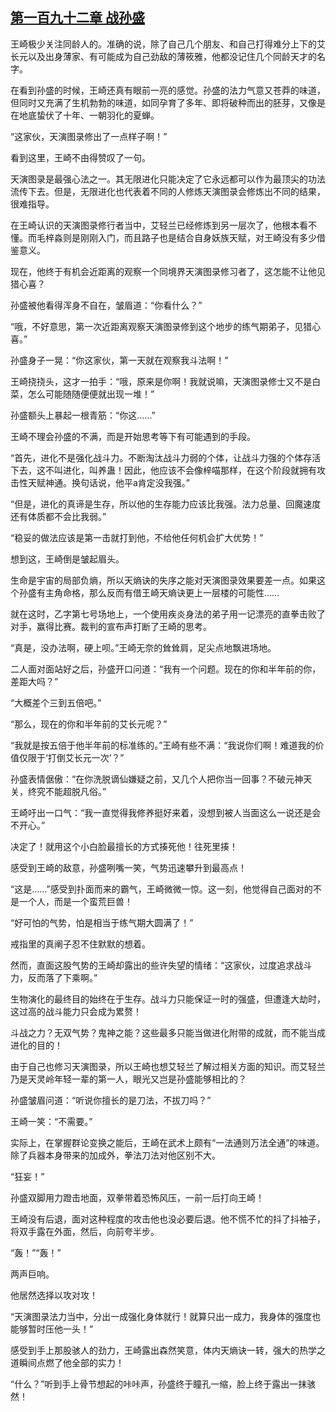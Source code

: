 ## [第一百九十二章 战孙盛](https://www.xxbiquge.com/11_11207/8757806.html)


  王崎极少关注同龄人的。准确的说，除了自己几个朋友、和自己打得难分上下的艾长元以及出身薄家、有可能成为自己劲敌的薄筱雅，他都没记住几个同龄天才的名字。

  在看到孙盛的时候，王崎还真有眼前一亮的感觉。孙盛的法力气意又苍莽的味道，但同时又充满了生机勃勃的味道，如同孕育了多年、即将破种而出的胚芽，又像是在地底蛰伏了十年、一朝羽化的夏蝉。

  “这家伙，天演图录修出了一点样子啊！”

  看到这里，王崎不由得赞叹了一句。

  天演图录是最强心法之一。其无限进化只能决定了它永远都可以作为最顶尖的功法流传下去。但是，无限进化也代表着不同的人修炼天演图录会修炼出不同的结果，很难指导。

  在王崎认识的天演图录修行者当中，艾轻兰已经修炼到另一层次了，他根本看不懂。而毛梓淼则是刚刚入门，而且路子也是结合自身妖族天赋，对王崎没有多少借鉴意义。

  现在，他终于有机会近距离的观察一个同境界天演图录修习者了，这怎能不让他见猎心喜？

  孙盛被他看得浑身不自在，皱眉道：“你看什么？”

  “哦，不好意思，第一次近距离观察天演图录修到这个地步的练气期弟子，见猎心喜。”

  孙盛身子一晃：“你这家伙，第一天就在观察我斗法啊！”

  王崎挠挠头，这才一拍手：“哦，原来是你啊！我就说嘛，天演图录修士又不是白菜，怎么可能随随便便就出现一堆！”

  孙盛额头上暴起一根青筋：“你这……”

  王崎不理会孙盛的不满，而是开始思考等下有可能遇到的手段。

  “首先，进化不是强化战斗力。不断淘汰战斗力弱的个体，让战斗力强的个体存活下去，这不叫进化，叫养蛊！因此，他应该不会像梓喵那样，在这个阶段就拥有攻击性天赋神通。换句话说，他平a肯定没我强。”

  “但是，进化的真谛是生存，所以他的生存能力应该比我强。法力总量、回魔速度还有体质都不会比我弱。”

  “稳妥的做法应该是第一击就打到他，不给他任何机会扩大优势！”

  想到这，王崎倒是皱起眉头。

  生命是宇宙的局部负熵，所以天熵诀的失序之能对天演图录效果要差一点。如果这个孙盛有主角命格，那么反而有借王崎天熵诀更上一层楼的可能性……

  就在这时，乙字第七号场地上，一个使用疾炎身法的弟子用一记漂亮的直拳击败了对手，赢得比赛。裁判的宣布声打断了王崎的思考。

  “真是，没办法啊，硬上呗。”王崎无奈的耸耸肩，足尖点地飘进场地。

  二人面对面站好之后，孙盛开口问道：“我有一个问题。现在的你和半年前的你，差距大吗？”

  “大概差个三到五倍吧。”

  “那么，现在的你和半年前的艾长元呢？”

  “我就是按五倍于他半年前的标准练的。”王崎有些不满：“我说你们啊！难道我的价值仅限于‘打倒艾长元一次’？”

  孙盛表情倨傲：“在你洗脱谪仙嫌疑之前，又几个人把你当一回事？不破元神天关，终究不能超脱凡俗。”

  王崎吁出一口气：“我一直觉得我修养挺好来着，没想到被人当面这么一说还是会不开心。”

  决定了！就用这个小白脸最擅长的方式揍死他！往死里揍！

  感受到王崎的敌意，孙盛咧嘴一笑，气势迅速攀升到最高点！

  “这是……”感受到扑面而来的霸气，王崎微微一惊。这一刻，他觉得自己面对的不是一个人，而是一个蛮荒巨兽！

  “好可怕的气势，怕是相当于练气期大圆满了！”

  戒指里的真阐子忍不住默默的想着。

  然而，直面这股气势的王崎却露出的些许失望的情绪：“这家伙，过度追求战斗力，反而落了下乘啊。”

  生物演化的最终目的始终在于生存。战斗力只能保证一时的强盛，但遭逢大劫时，这过高的战斗能力只会成为累赘！

  斗战之力？无双气势？鬼神之能？这些最多只能当做进化附带的成就，而不能当成进化的目的！

  由于自己也修习天演图录，所以王崎也想艾轻兰了解过相关方面的知识。而艾轻兰乃是天灵岭年轻一辈的第一人，眼光又岂是孙盛能够相比的？

  孙盛皱眉问道：“听说你擅长的是刀法，不拔刀吗？”

  王崎一笑：“不需要。”

  实际上，在掌握群论变换之能后，王崎在武术上颇有“一法通则万法全通”的味道。除了兵器本身带来的加成外，拳法刀法对他区别不大。

  “狂妄！”

  孙盛双脚用力蹬击地面，双拳带着恐怖风压，一前一后打向王崎！

  王崎没有后退，面对这种程度的攻击他也没必要后退。他不慌不忙的抖了抖袖子，将双手露在外面，然后，向前夸半步。

  “轰！”“轰！”

  两声巨响。

  他居然选择以攻对攻！

  “天演图录法力当中，分出一成强化身体就行！就算只出一成力，我身体的强度也能够暂时压他一头！”

  感受到手上那股骇人的劲力，王崎露出森然笑意，体内天熵诀一转，强大的热学之道瞬间点燃了他全部的实力！

  “什么？”听到手上骨节想起的咔咔声，孙盛终于瞳孔一缩，脸上终于露出一抹骇然！
